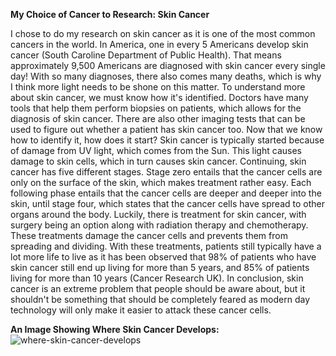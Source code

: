 **My Choice of Cancer to Research: Skin Cancer**

  I chose to do my research on skin cancer as it is one of the most common cancers in the world. In America, one in every 5 Americans develop skin cancer (South Caroline Department of Public Health). That means approximately 9,500 Americans are diagnosed with skin cancer every single day! With so many diagnoses, there also comes many deaths, which is why I think more light needs to be shone on this matter.
  To understand more about skin cancer, we must know how it's identified. Doctors have many tools that help them perform biopsies on patients, which allows for the diagnosis of skin cancer. There are also other imaging tests that can be used to figure out whether a patient has skin cancer too.
  Now that we know how to identify it, how does it start? Skin cancer is typically started because of damage from UV light, which comes from the Sun. This light causes damage to skin cells, which in turn causes skin cancer. 
  Continuing, skin cancer has five different stages. Stage zero entails that the cancer cells are only on the surface of the skin, which makes treatment rather easy. Each following phase entails that the cancer cells are deeper and deeper into the skin, until stage four, which states that the cancer cells have spread to other organs around the body. Luckily, there is treatment for skin cancer, with surgery being an option along with radiation therapy and chemotherapy. These treatments damage the cancer cells and prevents them from spreading and dividing. With these treatments, patients still typically have a lot more life to live as it has been observed that 98% of patients who have skin cancer still end up living for more than 5 years, and 85% of patients living for more than 10 years (Cancer Research UK). 
  In conclusion, skin cancer is an extreme problem that people should be aware about, but it shouldn't be something that should be completely feared as modern day technology will only make it easier to attack these cancer cells.

**An Image Showing Where Skin Cancer Develops:**
![where-skin-cancer-develops](https://github.com/user-attachments/assets/aa6dd2b6-cfa7-4827-9d1a-4e2a349299dc)
